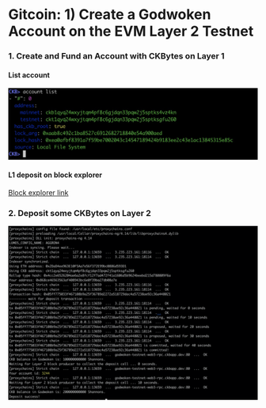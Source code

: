 # Gitcoin: 1) Create a Godwoken Account on the EVM Layer 2 Testnet


### 1. Create and Fund an Account with CKBytes on Layer 1

#### List account
![](1.png)

#### L1 deposit on block explorer
[Block explorer link](https://explorer.nervos.org/aggron/address/ckt1qyq24wxyjtqm4pf8c6gjdqn33pqw2j5sptksgfu260)

### 2. Deposit some CKBytes on Layer 2
![](2.png)
